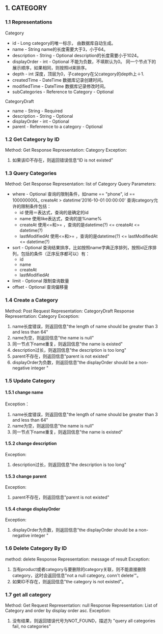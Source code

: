 ## 1. CATEGORY
### 1.1 Representations
Category
* id - Long 
  category的唯一标示， 由数据库自动生成。
* name - String
  name的长度需要大于3，小于64。
* description - String - Optional
  description的长度需要小于1024。
* displayOrder - int - Optional
  不能为负数，不填默认为0。
  同一个节点下的展示顺序，如果相同，则按照id来排序。  
* depth - int
  深度，顶层为0，子category在父category的depth上＋1.
* createdTime - DateTime
  数据库记录创建时间。
* modifiedTime - DateTime
  数据库记录修改时间。
* subCategories - Reference to Category - Optional

CategoryDraft
* name - String - Required
* description - String - Optional
* displayOrder - int - Optional
* parent - Refenrence to a category - Optional

### 1.2 Get Category by ID
Method: Get
Response Representation:  Category
Exception: 
1. 如果该ID不存在，则返回错误信息“ID is not existed”

### 1.3 Query Categories
Method: Get
Response Representation: list of Category
Query Parameters:
*   where - Optional
    查询的限制条件，如name == "phone", id == 100000000L, createAt > datetime'2016-10-01 00:00:00'
查询category允许的限制条件包括：
    * id 
      使用＝表达式，查询的是确定的id
    * name
      使用like表达式，查询的是%name%
    * createAt
      使用<=和>= ，查询的是datetime(?) <= createAt <= datetime(?)
    * lastModifiedAt
      使用<=和>= ，查询的是datetime(?) <= lastModifiedAt <= datetime(?)
* sort - Optional
    查询结果排序，比如按照name字典正序排列，按照id正序排列，包括的条件（正序反序都可以）有：
    * id 
    * name
    * createAt
    * lastModifiedAt
* limit - Optional
    限制查询数量
* offset - Optional
    查询偏移量

### 1.4 Create a Category
Method: Post
Request Representation: CategoryDraft
Response Representation: Category
Exception:
1. name长度错误，则返回信息"the length of name should be greater than 3 and less than 64"
2. name为空，则返回信息"the name is null"
3. 同一节点下name重复，则返回信息"the name is existed"
4. description过长，则返回信息"the description is too long"
5. parent不存在，则返回信息"parent is not existed"
6. displayOrder为负数，则返回信息"the displayOrder should be a non-negative integer "

### 1.5 Update Category
#### 1.5.1 change name
Exception：
1. name长度错误，则返回信息"the length of name should be greater than 3 and less than 64"
2. name为空，则返回信息"the name is null"
3. 同一节点下name重复，则返回信息"the name is existed"
#### 1.5.2 change description
Exception:
1. description过长，则返回信息"the description is too long"
#### 1.5.3 change parent
Exception:
1. parent不存在，则返回信息"parent is not existed"
#### 1.5.4 change displayOrder
Exception:
1. displayOrder为负数，则返回信息"the displayOrder should be a non-negative integer "

### 1.6 Delete Category By ID
method: delete
Response Representation: message of result
Exception:
1. 当有product或者category与要删除的category关联，则不能直接删除category，这时会返回信息"not a null category, conn't delete'"。
2. 如果ID不存在，则返回信息"the category is not existed"。

### 1.7 get all category
Method: Get
Request Representation: null
Response Representation: List of Category and order by display order asc.
Exception:
1. 没有结果，则返回错误代号为NOT_FOUND，描述为 "query all categories fail, no categories"